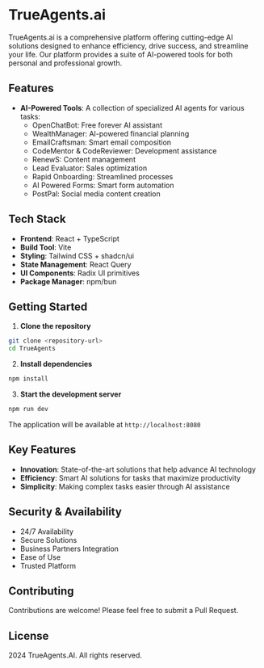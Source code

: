 # TrueAgents.ai

TrueAgents.ai is a comprehensive platform offering cutting-edge AI solutions designed to enhance efficiency, drive success, and streamline your life. Our platform provides a suite of AI-powered tools for both personal and professional growth.

## Features

- **AI-Powered Tools**: A collection of specialized AI agents for various tasks:
  - OpenChatBot: Free forever AI assistant
  - WealthManager: AI-powered financial planning
  - EmailCraftsman: Smart email composition
  - CodeMentor & CodeReviewer: Development assistance
  - RenewS: Content management
  - Lead Evaluator: Sales optimization
  - Rapid Onboarding: Streamlined processes
  - AI Powered Forms: Smart form automation
  - PostPal: Social media content creation

## Tech Stack

- **Frontend**: React + TypeScript
- **Build Tool**: Vite
- **Styling**: Tailwind CSS + shadcn/ui
- **State Management**: React Query
- **UI Components**: Radix UI primitives
- **Package Manager**: npm/bun

## Getting Started

1. **Clone the repository**
```bash
git clone <repository-url>
cd TrueAgents
```

2. **Install dependencies**
```bash
npm install
```

3. **Start the development server**
```bash
npm run dev
```

The application will be available at `http://localhost:8080`

## Key Features

- **Innovation**: State-of-the-art solutions that help advance AI technology
- **Efficiency**: Smart AI solutions for tasks that maximize productivity
- **Simplicity**: Making complex tasks easier through AI assistance

## Security & Availability

- 24/7 Availability
- Secure Solutions
- Business Partners Integration
- Ease of Use
- Trusted Platform

## Contributing

Contributions are welcome! Please feel free to submit a Pull Request.

## License

 2024 TrueAgents.AI. All rights reserved.
